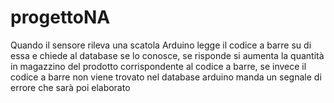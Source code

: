 # progettoNA

Quando il sensore rileva una scatola Arduino legge il codice a barre su di essa 
e chiede al database se lo conosce, se risponde si aumenta la quantità in 
magazzino del prodotto corrispondente al codice a barre, se invece il codice a barre
non viene trovato nel database arduino manda un segnale di errore che sarà poi elaborato
